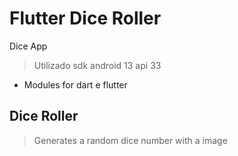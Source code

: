 # Flutter Dice Roller
Dice App
 > Utilizado sdk android 13 api 33
 - Modules for dart e flutter
## Dice Roller
 > Generates a random dice number with a image
